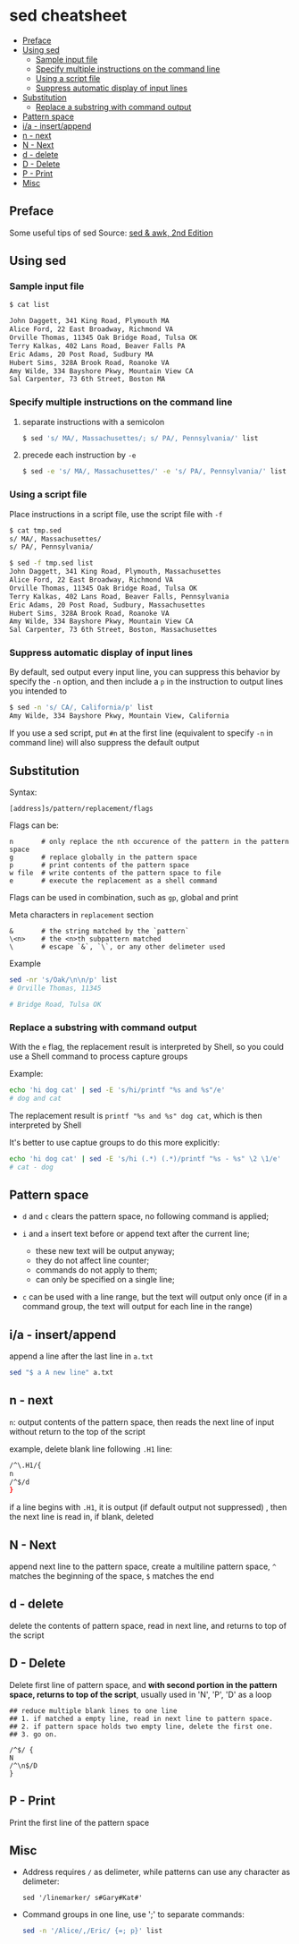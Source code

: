 # sed cheatsheet

- [Preface](#preface)
- [Using sed](#using-sed)
  - [Sample input file](#sample-input-file)
  - [Specify multiple instructions on the command line](#specify-multiple-instructions-on-the-command-line)
  - [Using a script file](#using-a-script-file)
  - [Suppress automatic display of input lines](#suppress-automatic-display-of-input-lines)
- [Substitution](#substitution)
  - [Replace a substring with command output](#replace-a-substring-with-command-output)
- [Pattern space](#pattern-space)
- [i/a - insert/append](#ia---insertappend)
- [n - next](#n---next)
- [N - Next](#n---next-1)
- [d - delete](#d---delete)
- [D - Delete](#d---delete-1)
- [P - Print](#p---print)
- [Misc](#misc)


## Preface

Some useful tips of sed
Source: [sed & awk, 2nd Edition][sedawk2_book]

## Using sed

### Sample input file

```sh
$ cat list

John Daggett, 341 King Road, Plymouth MA
Alice Ford, 22 East Broadway, Richmond VA
Orville Thomas, 11345 Oak Bridge Road, Tulsa OK
Terry Kalkas, 402 Lans Road, Beaver Falls PA
Eric Adams, 20 Post Road, Sudbury MA
Hubert Sims, 328A Brook Road, Roanoke VA
Amy Wilde, 334 Bayshore Pkwy, Mountain View CA
Sal Carpenter, 73 6th Street, Boston MA
```

### Specify multiple instructions on the command line

1.  separate instructions with a semicolon

    ```sh
    $ sed 's/ MA/, Massachusettes/; s/ PA/, Pennsylvania/' list
    ```

2.  precede each instruction by `-e`

    ```sh
    $ sed -e 's/ MA/, Massachusettes/' -e 's/ PA/, Pennsylvania/' list
    ```

### Using a script file

Place instructions in a script file, use the script file with `-f`

```sh
$ cat tmp.sed
s/ MA/, Massachusettes/
s/ PA/, Pennsylvania/

$ sed -f tmp.sed list
John Daggett, 341 King Road, Plymouth, Massachusettes
Alice Ford, 22 East Broadway, Richmond VA
Orville Thomas, 11345 Oak Bridge Road, Tulsa OK
Terry Kalkas, 402 Lans Road, Beaver Falls, Pennsylvania
Eric Adams, 20 Post Road, Sudbury, Massachusettes
Hubert Sims, 328A Brook Road, Roanoke VA
Amy Wilde, 334 Bayshore Pkwy, Mountain View CA
Sal Carpenter, 73 6th Street, Boston, Massachusettes
```

### Suppress automatic display of input lines

By default, sed output every input line, you can suppress this behavior by specify the `-n` option, and then include a `p` in the instruction to output lines you intended to

```sh
$ sed -n 's/ CA/, California/p' list
Amy Wilde, 334 Bayshore Pkwy, Mountain View, California
```

If you use a sed script, put `#n` at the first line (equivalent to specify `-n` in command line) will also suppress the default output

## Substitution

Syntax:

```
[address]s/pattern/replacement/flags
```

Flags can be:

```
n       # only replace the nth occurence of the pattern in the pattern space
g       # replace globally in the pattern space
p       # print contents of the pattern space
w file  # write contents of the pattern space to file
e       # execute the replacement as a shell command
```

Flags can be used in combination, such as `gp`, global and print

Meta characters in `replacement` section

```
&       # the string matched by the `pattern`
\<n>    # the <n>th subpattern matched
\       # escape `&`, `\`, or any other delimeter used
```

Example

```sh
sed -nr 's/Oak/\n\n/p' list
# Orville Thomas, 11345

# Bridge Road, Tulsa OK
```

### Replace a substring with command output

With the `e` flag, the replacement result is interpreted by Shell, so you could use a Shell command to process capture groups

Example:

```sh
echo 'hi dog cat' | sed -E 's/hi/printf "%s and %s"/e'
# dog and cat
```

The replacement result is `printf "%s and %s" dog cat`, which is then interpreted by Shell

It's better to use captue groups to do this more explicitly:

```sh
echo 'hi dog cat' | sed -E 's/hi (.*) (.*)/printf "%s - %s" \2 \1/e'
# cat - dog
```


## Pattern space

- `d` and `c` clears the pattern space, no following command is applied;
- `i` and `a` insert text before or append text after the current line;

  - these new text will be output anyway;
  - they do not affect line counter;
  - commands do not apply to them;
  - can only be specified on a single line;

- `c` can be used with a line range, but the text will output only once (if in a command group, the text will output for each line in the range)

## i/a - insert/append

append a line after the last line in `a.txt`

```sh
sed "$ a A new line" a.txt
```

## n - next

`n`: output contents of the pattern space, then reads the next line of input without return to the top of the script

example, delete blank line following `.H1` line:

```sh
/^\.H1/{
n
/^$/d
}
```

if a line begins with `.H1`, it is output (if default output not suppressed) , then the next line is read in, if blank, deleted

## N - Next

append next line to the pattern space, create a multiline pattern space, `^` matches the beginning of the space, `$` matches the end

## d - delete

delete the contents of pattern space, read in next line, and returns to top of the script

## D - Delete

Delete first line of pattern space, and **with second portion in the pattern space, returns to top of the script**, usually used in 'N', 'P', 'D' as a loop

```
## reduce multiple blank lines to one line
## 1. if matched a empty line, read in next line to pattern space.
## 2. if pattern space holds two empty line, delete the first one.
## 3. go on.

/^$/ {
N
/^\n$/D
}
```

## P - Print

Print the first line of the pattern space

## Misc

- Address requires `/` as delimeter, while patterns can use any character as delimeter:

  `sed '/linemarker/ s#Gary#Kat#'`

- Command groups in one line, use ';' to separate commands:

  ```sh
  sed -n '/Alice/,/Eric/ {=; p}' list
  ```

[sedawk2_book]: http://shop.oreilly.com/product/9781565922259.do
